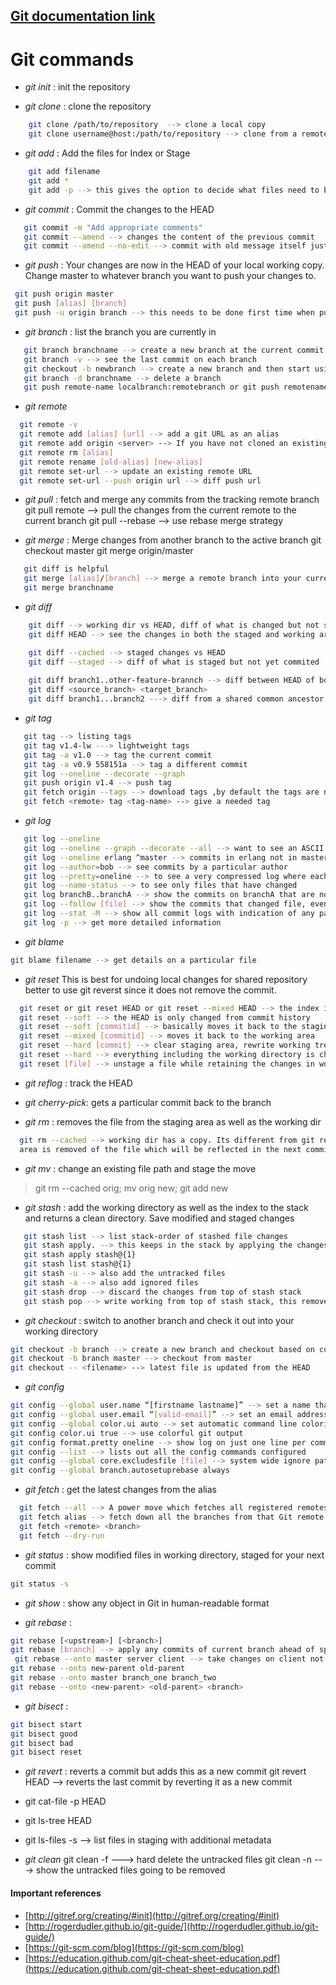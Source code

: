 ## [Git documentation link](http://gitref.org/basic/)
 Git commands
===============
  - *git init* : init the repository 
  
  - *git clone* : clone the repository
```sh
    git clone /path/to/repository  --> clone a local copy
    git clone username@host:/path/to/repository --> clone from a remote repository
```  

- *git add* : Add the files for Index or Stage
```sh
    git add filename
    git add *
    git add -p --> this gives the option to decide what files need to be staged.
```

- *git commit* : Commit the changes to the HEAD
```sh
   git commit -m "Add appropriate comments"
   git commit --amend --> changes the content of the previous commit
   git commit --amend --no-edit --> commit with old message itself just adding new files to the stage that was missed before
```

 - *git push* : Your changes are now in the HEAD of your local working copy. Change master to whatever branch you want to push your changes to.
 ```sh
  git push origin master
  git push [alias] [branch]
  git push -u origin branch --> this needs to be done first time when pushing the branch to remote
 ```
 
  - *git branch* : list the branch you are currently in
```sh
   git branch branchname --> create a new branch at the current commit
   git branch -v --> see the last commit on each branch
   git checkout -b newbranch --> create a new branch and then start using it immediately
   git branch -d branchname --> delete a branch
   git push remote-name localbranch:remotebranch or git push remotename --delete branchname
```

 - *git remote*
```sh
  git remote -v
  git remote add [alias] [url] --> add a git URL as an alias
  git remote add origin <server> --> If you have not cloned an existing repository and want to connect your repository to a remote server.
  git remote rm [alias]
  git remote rename [old-alias] [new-alias]
  git remote set-url --> update an existing remote URL
  git remote set-url --push origin url --> diff push url
```

 - *git pull* : fetch and merge any commits from the tracking remote branch
 git pull remote --> pull the changes from the current remote to the current branch
 git pull --rebase <remote> --> use rebase merge strategy
 
 - *git merge* : Merge changes from another branch to the active branch
 git checkout master
 git merge origin/master
 
```sh
   git diff is helpful
   git merge [alias]/[branch] --> merge a remote branch into your current branch to bring it up to date
   git merge branchname
```

 - *git diff*
```sh
    git diff --> working dir vs HEAD, diff of what is changed but not staged
    git diff HEAD --> see the changes in both the staged and working area

    git diff --cached --> staged changes vs HEAD
    git diff --staged --> diff of what is staged but not yet commited
    
    git diff branch1..other-feature-brannch --> diff between HEAD of both branches
    git diff <source_branch> <target_branch>
    git diff branch1...branch2 ---> diff from a shared common ancestor
```

 - *git tag*
```sh
   git tag --> listing tags
   git tag v1.4-lw ---> lightweight tags
   git tag -a v1.0 --> tag the current commit
   git tag -a v0.9 558151a --> tag a different commit 
   git log --oneline --decorate --graph
   git push origin v1.4 --> push tag
   git fetch origin --tags --> download tags ,by default the tags are not included
   git fetch <remote> tag <tag-name> --> give a needed tag
```

 - *git log*
```sh
   git log --oneline
   git log --oneline --graph --decorate --all --> want to see an ASCII art tree of all the branches, decorated with the names of tags and branches
   git log --oneline erlang ^master --> commits in erlang not in master
   git log --author=bob --> see commits by a particular author
   git log --pretty=oneline --> to see a very compressed log where each commit is one line
   git log --name-status --> to see only files that have changed
   git log branchB..branchA --> show the commits on branchA that are not on branchB, this can also be a commit id
   git log --follow [file] --> show the commits that changed file, even across renames
   git log --stat -M --> show all commit logs with indication of any paths that moved
   git log -p --> get more detailed information
```

- *git blame*
```sh
git blame filename --> get details on a particular file

```
  - *git reset*
  This is best for undoing local changes for shared repository better to use git reverst since it does not remove the commit.
```sh
  git reset or git reset HEAD or git reset --mixed HEAD --> the index is also changed to the stage in the previous commit
  git reset --soft --> the HEAD is only changed from commit history
  git reset --soft [commitid] --> basically moves it back to the staging area
  git reset --mixed [commitid] --> moves it back to the working area
  git reset --hard [commit] --> clear staging area, rewrite working tree from specified commit
  git reset --hard --> everything including the working directory is changed.
  git reset [file] --> unstage a file while retaining the changes in working directory
```

- *git reflog* : track the HEAD

- *git cherry-pick*: gets a particular commit back to the branch

- *git rm* : removes the file from the staging area as well as the working dir
```sh
  git rm --cached --> working dir has a copy. Its different from git reset HEAD in the sense that the staging 
  area is removed of the file which will be reflected in the next commit in effect deleing the file.
```

- *git mv* :  change an existing file path and stage the move 
 > git rm --cached orig; mv orig new; git add new

- *git stash* : add the working directory as well as the index to the stack and returns a clean directory. Save modified and staged changes
```sh
   git stash list --> list stack-order of stashed file changes
   git stash apply. --> this keeps in the stack by applying the changes back to the working directory
   git stash apply stash@{1}
   git stash list stash@{1}
   git stash -u --> also add the untracked files
   git stash -a --> also add ignored files
   git stash drop --> discard the changes from top of stash stack
   git stash pop --> write working from top of stash stack, this removes them from stash
```

- *git checkout* : switch to another branch and check it out into your working directory
```sh
git checkout -b branch --> create a new branch and checkout based on current branch
git checkout -b branch master --> checkout from master
git checkout -- <filename> --> latest file is updated from the HEAD

```

- *git config*
```sh
git config --global user.name “[firstname lastname]” --> set a name that is identifiable for credit when review version history
git config --global user.email “[valid-email]” --> set an email address that will be associated with each history marker
git config --global color.ui auto --> set automatic command line coloring for Git for easy reviewing
git config color.ui true --> use colorful git output
git config format.pretty oneline --> show log on just one line per commit
git config --list --> lists out all the config commands configured
git config --global core.excludesfile [file] --> system wide ignore patern for all local repositories
git config --global branch.autosetuprebase always
```

- *git fetch*  : get the latest changes from the alias
```sh
  git fetch --all --> A power move which fetches all registered remotes and their branches:
  git fetch alias --> fetch down all the branches from that Git remote 
  git fetch <remote> <branch> 
  git fetch --dry-run
```

 - *git status* : show modified files in working directory, staged for your next commit
 ```sh
 git status -s
 ```
 
 - *git show* : show any object in Git in human-readable format
 
 - *git rebase* : 
 ```sh
git rebase [<upstream>] [<branch>]  
 git rebase [branch] --> apply any commits of current branch ahead of specified one. It provides a linear commit history compared to the git pull and merge strategy.
  git rebase --onto master server client --> take changes on client not on server and rebase to master
 git rebase --onto new-parent old-parent
git rebase --onto master branch_one branch_two
git rebase --onto <new-parent> <old-parent> <branch>

 ```
 
 - *git bisect* :
```sh
git bisect start
git bisect good
git bisect bad
git bisect reset
```
- *git revert* : reverts a commit but adds this as a new commit
git revert HEAD --> reverts the last commit by reverting it as a new commit

- git cat-file -p HEAD
- git ls-tree HEAD
- git ls-files -s --> list files in staging with additional metadata

- *git clean*
git clean -f ---> hard delete the untracked files
git clean -n ---> show the untracked files going to be removed




#### Important references
 - [http://gitref.org/creating/#init](http://gitref.org/creating/#init)
 - [http://rogerdudler.github.io/git-guide/](http://rogerdudler.github.io/git-guide/)
 - [https://git-scm.com/blog](https://git-scm.com/blog)
 - [https://education.github.com/git-cheat-sheet-education.pdf](https://education.github.com/git-cheat-sheet-education.pdf)

